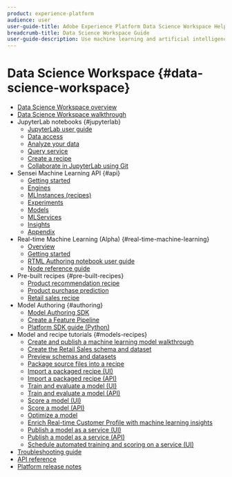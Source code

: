 ```yaml
---
product: experience-platform
audience: user
user-guide-title: Adobe Experience Platform Data Science Workspace Help
breadcrumb-title: Data Science Workspace Guide
user-guide-description: Use machine learning and artificial intelligence to aid in the development, training, and tuning of machine learning models and recipes with the Sensei Machine Learning API.
---
```


# Data Science Workspace {#data-science-workspace}

* [Data Science Workspace overview](home.md)
* [Data Science Workspace walkthrough](walkthrough.md)
* JupyterLab notebooks {#jupyterlab}
  * [JupyterLab user guide](jupyterlab/overview.md)
  * [Data access](jupyterlab/access-notebook-data.md)
  * [Analyze your data](jupyterlab/analyze-your-data.md)
  * [Query service](jupyterlab/query-service.md)
  * [Create a recipe](jupyterlab/create-a-recipe.md)
  * [Collaborate in JupyterLab using Git](jupyterlab/using-git-for-collaboration.md)
* Sensei Machine Learning API {#api}
  * [Getting started](api/getting-started.md)
  * [Engines](api/engines.md)
  * [MLInstances (recipes)](api/mlinstances.md)
  * [Experiments](api/experiments.md)
  * [Models](api/models.md)
  * [MLServices](api/mlservices.md)
  * [Insights](api/insights.md)
  * [Appendix](api/appendix.md)
* Real-time Machine Learning (Alpha) {#real-time-machine-learning}
  * [Overview](real-time-machine-learning/home.md)
  * [Getting started](real-time-machine-learning/getting-started.md)
  * [RTML Authoring notebook user guide](real-time-machine-learning/rtml-authoring-notebook.md)
  * [Node reference guide](real-time-machine-learning/node-reference.md)
* Pre-built recipes {#pre-built-recipes}
  * [Product recommendation recipe](pre-built-recipes/product-recommendations.md)
  * [Product purchase prediction](pre-built-recipes/product-purchase-prediction.md)
  * [Retail sales recipe](pre-built-recipes/retail-sales.md)
* Model Authoring {#authoring}
  * [Model Authoring SDK](authoring/sdk.md)
  * [Create a Feature Pipeline](authoring/feature-pipeline.md)
  * [Platform SDK guide (Python)](authoring/platform-sdk.md)
* Model and recipe tutorials {#models-recipes}
  * [Create and publish a machine learning model walkthrough](models-recipes/create-publish-model.md)
  * [Create the Retail Sales schema and dataset](models-recipes/create-retails-sales-dataset.md)
  * [Preview schemas and datasets](models-recipes/preview-schema-data.md)
  * [Package source files into a recipe](models-recipes/package-source-files-recipe.md)
  * [Import a packaged recipe (UI)](models-recipes/import-packaged-recipe-ui.md)
  * [Import a packaged recipe (API)](models-recipes/import-packaged-recipe-api.md)
  * [Train and evaluate a model (UI)](models-recipes/train-evaluate-model-ui.md)
  * [Train and evaluate a model (API)](models-recipes/train-evaluate-model-api.md)
  * [Score a model (UI)](models-recipes/score-model-ui.md)
  * [Score a model (API)](models-recipes/score-model-api.md)
  * [Optimize a model](models-recipes/optimize-model.md)
  * [Enrich Real-time Customer Profile with machine learning insights](models-recipes/enrich-profile.md)
  * [Publish a model as a service (UI)](models-recipes/publish-model-service-ui.md)
  * [Publish a model as a service (API)](models-recipes/publish-model-service-api.md)
  * [Schedule automated training and scoring on a service (UI)](models-recipes/schedule-models-ui.md)
* [Troubleshooting guide](troubleshooting-guide.md)
* [API reference](https://www.adobe.io/apis/experienceplatform/home/api-reference.html#!acpdr/swagger-specs/sensei-ml-api.yaml)
* [Platform release notes](https://www.adobe.com/go/platform-release-notes-en)
